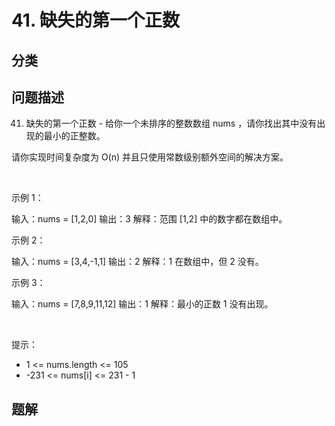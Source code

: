 
# 41. 缺失的第一个正数

## 分类

## 问题描述 

41. 缺失的第一个正数 - 给你一个未排序的整数数组 nums ，请你找出其中没有出现的最小的正整数。

请你实现时间复杂度为 O(n) 并且只使用常数级别额外空间的解决方案。

 

示例 1：


输入：nums = [1,2,0]
输出：3
解释：范围 [1,2] 中的数字都在数组中。

示例 2：


输入：nums = [3,4,-1,1]
输出：2
解释：1 在数组中，但 2 没有。

示例 3：


输入：nums = [7,8,9,11,12]
输出：1
解释：最小的正数 1 没有出现。

 

提示：

 * 1 <= nums.length <= 105
 * -231 <= nums[i] <= 231 - 1

## 题解


